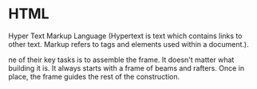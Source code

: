 # HTML
Hyper Text Markup Language (Hypertext is text which contains links to other text. Markup refers to tags and elements used within a document.).

ne of their key tasks is to assemble the frame. It doesn't matter what building it is. 
It always starts with a frame of beams and rafters. Once in place, the frame guides the rest of the construction. 
